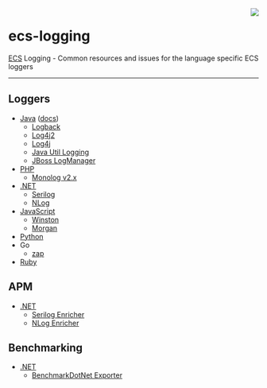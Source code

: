 <img align="right" width="auto" height="auto" src="https://www.elastic.co/static-res/images/elastic-logo-200.png"/>

# ecs-logging

[ECS](https://www.elastic.co/guide/en/ecs/current/index.html) Logging - Common resources and issues for the language specific ECS loggers

---

## Loggers
* [Java](https://github.com/elastic/ecs-logging-java) ([docs](https://www.elastic.co/guide/en/ecs-logging/java/current/intro.html))
  * [Logback](https://www.elastic.co/guide/en/ecs-logging/java/current/setup.html)
  * [Log4j2](https://www.elastic.co/guide/en/ecs-logging/java/current/setup.html)
  * [Log4j](https://www.elastic.co/guide/en/ecs-logging/java/current/setup.html)
  * [Java Util Logging](https://www.elastic.co/guide/en/ecs-logging/java/current/setup.html)
  * [JBoss LogManager](https://www.elastic.co/guide/en/ecs-logging/java/current/setup.html)
* [PHP](https://github.com/elastic/ecs-logging-php)
  * [Monolog v2.x](https://github.com/elastic/ecs-logging-php/blob/master/docs/Monolog_v2.md)
* [.NET](https://github.com/elastic/ecs-dotnet)
  * [Serilog](https://github.com/elastic/ecs-dotnet/tree/master/src/Elastic.CommonSchema.Serilog)
  * [NLog](https://github.com/elastic/ecs-dotnet/tree/master/src/Elastic.CommonSchema.NLog)
* [JavaScript](https://github.com/elastic/ecs-logging-js)
  * [Winston](https://github.com/elastic/ecs-logging-js/tree/master/loggers/winston)
  * [Morgan](https://github.com/elastic/ecs-logging-js/tree/master/loggers/morgan)
* [Python](https://github.com/elastic/ecs-logging-python)
* Go
  * [zap](https://github.com/elastic/ecs-logging-go-zap)
* [Ruby](https://github.com/elastic/ecs-logging-ruby)

## APM

* [.NET](https://github.com/elastic/ecs-dotnet)
  * [Serilog Enricher](https://github.com/elastic/ecs-dotnet/tree/master/src/Elastic.Apm.SerilogEnricher)
  * [NLog Enricher](https://github.com/elastic/ecs-dotnet/tree/master/src/Elastic.Apm.NLog)
  
## Benchmarking

* [.NET](https://github.com/elastic/ecs-dotnet)
  * [BenchmarkDotNet Exporter](https://github.com/elastic/ecs-dotnet/tree/master/src/Elastic.CommonSchema.BenchmarkDotNetExporter)

